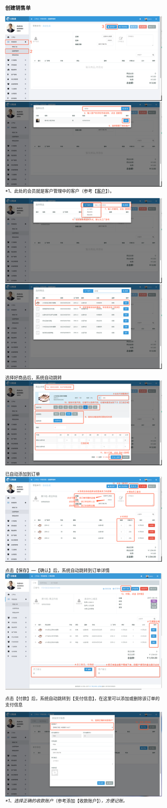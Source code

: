 ### 创建销售单

![](/assets/cjlsd-1.png)![](/assets/cjlsd-2.png)\*1、此处的会员就是客户管理中的客户（参考【[客户](/ke-hu.md)】）。

![](/assets/cjlsd-3.png)![](/assets/cjlsd-4.png)

选择好商品后，系统自动跳转![](/assets/cjlsd-5.png)

已自动添加到订单![](/assets/cjlsd-6.png)

点击【保存】—【确认】后，系统自动跳转到订单详情![](/assets/cjlsd-7.png)

点击【付款】后，系统自动跳转到【支付信息】，在这里可以添加或删除该订单的支付信息

![](/assets/cjlsd-8.png)_\*1、选择正确的收款账户_（参考添加【收款账户】）_，方便记账。_

